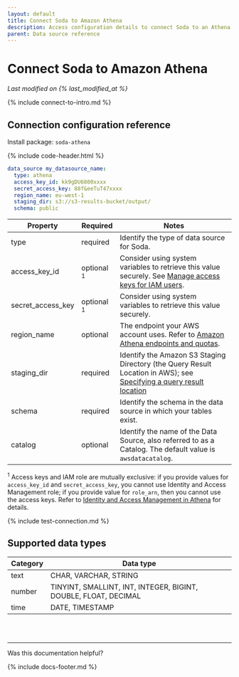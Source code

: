 ```yaml
---
layout: default
title: Connect Soda to Amazon Athena
description: Access configuration details to connect Soda to an Athena data source.
parent: Data source reference
---
```


# Connect Soda to Amazon Athena
<!--Linked to UI, access Shlink-->
*Last modified on {% last_modified_at %}*

{% include connect-to-intro.md %}

## Connection configuration reference
Install package: `soda-athena`

{% include code-header.html %}
```yaml
data_source my_datasource_name:
  type: athena
  access_key_id: kk9gDU6800xxxx
  secret_access_key: 88f&eeTuT47xxxx
  region_name: eu-west-1
  staging_dir: s3://s3-results-bucket/output/
  schema: public
```

| Property          | Required | Notes                                                      |
| ----------------- | -------- | ---------------------------------------------------------- |
| type              | required | Identify the type of data source for Soda.                 |
| access_key_id     | optional <sup>1</sup> | Consider using system variables to retrieve this value securely. See <a href="https://docs.aws.amazon.com/IAM/latest/UserGuide/id_credentials_access-keys.html" target="_blank">Manage access keys for IAM users</a>.|
| secret_access_key | optional <sup>1</sup> | Consider using system variables to retrieve this value securely. |
| region_name       | optional | The endpoint your AWS account uses. Refer to <a href="https://docs.aws.amazon.com/general/latest/gr/athena.html" target="_blank">Amazon Athena endpoints and quotas</a>. |
| staging_dir       | required | Identify the Amazon S3 Staging Directory (the Query Result Location in AWS); see <a href="https://docs.aws.amazon.com/athena/latest/ug/querying.html#query-results-specify-location" target="_blank">Specifying a query result location</a> |
| schema            | required | Identify the schema in the data source in which your tables exist. |
| catalog            | optional | Identify the name of the Data Source, also referred to as a Catalog. The default value is `awsdatacatalog`. |

<sup>1</sup> Access keys and IAM role are mutually exclusive: if you provide values for `access_key_id` and `secret_access_key`, you cannot use Identity and Access Management role; if you provide value for `role_arn`, then you cannot use the access keys. Refer to [Identity and Access Management in Athena](https://docs.aws.amazon.com/athena/latest/ug/security-iam-athena.html) for details.

{% include test-connection.md %}

## Supported data types

| Category | Data type                                                       |
| -------- | --------------------------------------------------------------- |
| text     | CHAR, VARCHAR, STRING                                           |
| number   | TINYINT, SMALLINT, INT, INTEGER, BIGINT, DOUBLE, FLOAT, DECIMAL |
| time     | DATE, TIMESTAMP                                                 |

<br />
<br />

---

Was this documentation helpful?

<!-- LikeBtn.com BEGIN -->
<span class="likebtn-wrapper" data-theme="tick" data-i18n_like="Yes" data-ef_voting="grow" data-show_dislike_label="true" data-counter_zero_show="true" data-i18n_dislike="No"></span>
<script>(function(d,e,s){if(d.getElementById("likebtn_wjs"))return;a=d.createElement(e);m=d.getElementsByTagName(e)[0];a.async=1;a.id="likebtn_wjs";a.src=s;m.parentNode.insertBefore(a, m)})(document,"script","//w.likebtn.com/js/w/widget.js");</script>
<!-- LikeBtn.com END -->

{% include docs-footer.md %}
